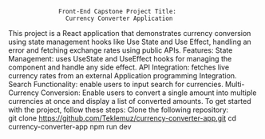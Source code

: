                   Front-End Capstone Project Title:
                    Currency Converter Application
  This project is a React application that demonstrates currency conversion using state management hooks like Use State and Use Effect, handling an error and fetching exchange rates using public APIs.
       Features:
State Management: uses UseState and UseEffect hooks for managing the component and handle any side effect.
API Integration: fetches live currency rates from an external Application programming Integration.
Search Functionality: enable users to input search for currencies.
Multi-Currency Conversion:  Enable users to convert a single amount into multiple currencies at once and display a list of converted amounts.
To get started with the project, follow these steps:
Clone the following repository:                                                                                                                                                                                    
              git clone https://github.com/Teklemuz/currency-converter-app.git
               cd currency-converter-app
                npm run dev





